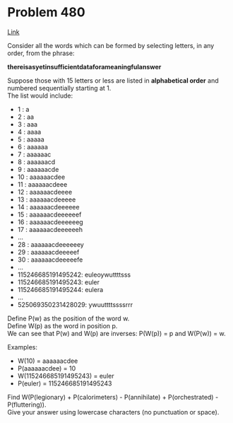 # Problem 480

[Link](https://projecteuler.net/problem=480)

Consider all the words which can be formed by selecting letters, in any order, from the phrase:

**thereisasyetinsufficientdataforameaningfulanswer**

Suppose those with 15 letters or less are listed in **alphabetical order** and numbered sequentially starting at 1.  
The list would include:

*   1 : a
*   2 : aa
*   3 : aaa
*   4 : aaaa
*   5 : aaaaa
*   6 : aaaaaa
*   7 : aaaaaac
*   8 : aaaaaacd
*   9 : aaaaaacde
*   10 : aaaaaacdee
*   11 : aaaaaacdeee
*   12 : aaaaaacdeeee
*   13 : aaaaaacdeeeee
*   14 : aaaaaacdeeeeee
*   15 : aaaaaacdeeeeeef
*   16 : aaaaaacdeeeeeeg
*   17 : aaaaaacdeeeeeeh
*   ...
*   28 : aaaaaacdeeeeeey
*   29 : aaaaaacdeeeeef
*   30 : aaaaaacdeeeeefe
*   ...
*   115246685191495242: euleoywuttttsss
*   115246685191495243: euler
*   115246685191495244: eulera
*   ...
*   525069350231428029: ywuuttttssssrrr

Define P(w) as the position of the word w.  
Define W(p) as the word in position p.  
We can see that P(w) and W(p) are inverses: P(W(p)) = p and W(P(w)) = w.

Examples:

*   W(10) = aaaaaacdee
*   P(aaaaaacdee) = 10
*   W(115246685191495243) = euler
*   P(euler) = 115246685191495243

Find W(P(legionary) + P(calorimeters) - P(annihilate) + P(orchestrated) - P(fluttering)).  
Give your answer using lowercase characters (no punctuation or space).